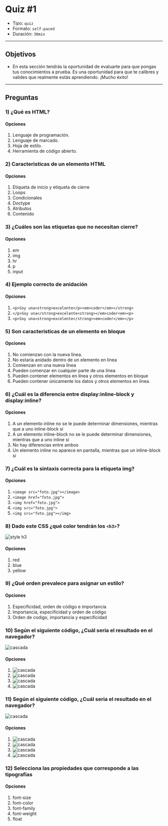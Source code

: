 # Quiz #1

- Tipo: `quiz`
- Formato: `self-paced`
- Duración: `30min`

***

## Objetivos

- En esta sección tendrás la oportunidad de evaluarte para que pongas tus
conocimientos a prueba. Es una oportunidad para que te calibres y valides que
realmente estás aprendiendo. ¡Mucho éxito!

***

## Preguntas

### 1) ¿Qué es HTML?

#### Opciones
1. Lenguaje de programación.
2. Lenguaje de marcado.
3. Hoja de estilo.
4. Herramienta de código abierto.

<solution style="display:none;">2</solution>

### 2) Caracteristicas de un elemento HTML

#### Opciones
1. Etiqueta de inicio y etiqueta de cierre
2. Loops
3. Condicionales
4. Doctype
5. Atributos
6. Contenido

<solution style="display:none;">1,5,6</solution>

### 3) ¿Cuáles son las etiquetas que no necesitan cierre?

#### Opciones
1. em
2. img
3. hr
4. p
5. input

<solution style="display:none;">1,2,5</solution>

### 4) Ejemplo correcto de anidación

#### Opciones
1. `<p>Soy una<strong>excelente</p><em>coder</em></strong>`
2. `</p>Soy una</strong>excelente<strong></em>coder<em><p>`
3. `<p>Soy una<strong>excelente</strong><em>coder</em></p>`

<solution style="display:none;">3</solution>

### 5) Son caracteristicas de un elemento en bloque

#### Opciones
1. No comienzan con la nueva línea.
2. No estaría anidado dentro de un elemento en línea
3. Comienzan en una nueva línea
4. Pueden comenzar en cualquier parte de una línea
5. Pueden contener elementos en línea y otros elementos en bloque
6. Pueden contener únicamente los datos y otros elementos en línea.

<solution style="display:none;">2,3,5</solution>

### 6) ¿Cuál es la diferencia entre display:inline-block y display:inline?

#### Opciones
1. A un elemento inline no se le puede determinar dimensiones, mientras que a uno inline-block sí
2. A un elemento inline-block no se le puede determinar dimensiones, mientras que a uno inline sí
3. No hay diferencias entre ambos
4. Un elemento inline no aparece en pantalla, mientras que un inline-block si

<solution style="display:none;">1</solution>

### 7) ¿Cuál es la sintaxis correcta para la etiqueta img?

#### Opciones
1. `<image src="foto.jpg"></image>`
2. `<image href="foto.jpg">`
3. `<img href="foto.jpg">`
4. `<img src="foto.jpg">`
5. `<img src="foto.jpg"></img>`

<solution style="display:none;">4</solution>

### 8) Dado este CSS ¿qué color tendrán los `<h3>`?
![style h3](styleh3.png)

#### Opciones
1. red
2. blue
3. yellow

<solution style="display:none;"></solution>

### 9) ¿Qué orden prevalece para asignar un estilo?

#### Opciones
1. Especificidad, orden de código e importancia
2. Importancia, especificidad y orden de código
3. Orden de codigo, importancia y especificidad

<solution style="display:none">2</solution>

### 10) Según el siguiente código, ¿Cuál seria el resultado en el navegador?
![cascada](especificidad.png)

#### Opciones
1. ![cascada](esp-option1.png)
2. ![cascada](esp-option2.png)
3. ![cascada](esp-option3.png)
4. ![cascada](esp-option4.png)

<solution style="display:none">1</solution>

### 11) Según el siguiente código, ¿Cuál seria el resultado en el navegador?
![cascada](positioning.png)

#### Opciones
1. ![cascada](post-option1.png)
2. ![cascada](post-option2.png)
3. ![cascada](post-option3.png)
4. ![cascada](post-option4.png)

<solution style="display:none">3</solution>

### 12) Selecciona las propiedades que corresponde a las tipografias

#### Opciones
1. font-size
2. font-color
3. font-family
4. font-weight
5. float

<solution style="display:none">1,3,4</solution>

